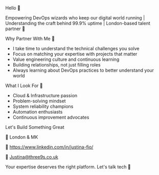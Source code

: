 Hello 👋

Empowering DevOps wizards who keep our digital world running | Understanding the craft behind 99.9% uptime | London-based talent partner 🚀

Why Partner With Me 🤝
- I take time to understand the technical challenges you solve
- Focus on matching your expertise with projects that matter
- Value engineering culture and continuous learning
- Building relationships, not just filling roles
- Always learning about DevOps practices to better understand your world

What I Look For 🎯
- Cloud & Infrastructure passion
- Problem-solving mindset
- System reliability champions
- Automation enthusiasts
- Continuous improvement advocates

Let's Build Something Great 

📍 London & MK

💼 https://www.linkedin.com/in/justina-fio/

📧 Justina@three9s.co.uk 


Your expertise deserves the right platform. Let's talk tech 🚀
